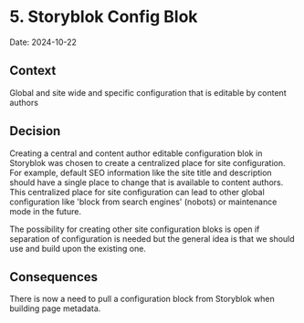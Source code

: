 # 5. Storyblok Config Blok

Date: 2024-10-22

## Context

Global and site wide and specific configuration that is editable by content authors 

## Decision

Creating a central and content author editable configuration blok in Storyblok was chosen to create a centralized place for site configuration. For example, default SEO information like the site title and description should have a single place to change that is available to content authors. This centralized place for site configuration can lead to other global configuration like 'block from search engines' (nobots) or maintenance mode in the future. 

The possibility for creating other site configuration bloks is open if separation of configuration is needed but the general idea is that we should use and build upon the existing one.

## Consequences

There is now a need to pull a configuration block from Storyblok when building page metadata. 
